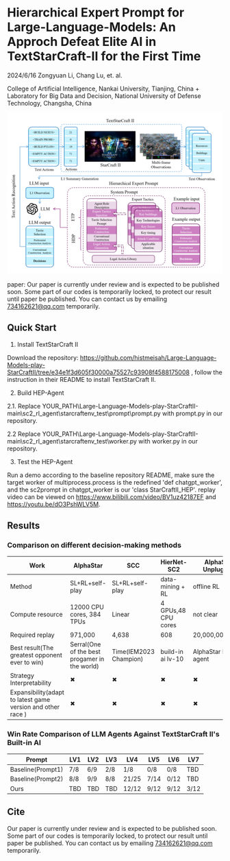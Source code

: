
# Hierarchical Expert Prompt for Large-Language-Models: An Approch Defeat Elite AI in TextStarCraft-II for the First Time

2024/6/16 Zongyuan Li, Chang Lu, et. al.

College of Artificial Intelligence, Nankai University, Tianjing, China + Laboratory for Big Data and Decision, National University of Defense Technology, Changsha, China


<img src="figures/HEP.png" width="600px">
 
paper: Our paper is currently under review and is expected to be published soon. Some part of our codes is temporarily locked, to protect our result until paper be published. You can contact us by emailing 734162621@qq.com temporarily.


## Quick Start

1. Install TextStarCraft II

Download the repository:
https://github.com/histmeisah/Large-Language-Models-play-StarCraftII/tree/e34e1f3d605f30000a75527c93908f4588175008
, follow the instruction in their README to install TextStarCraft II.

2. Build HEP-Agent

2.1. Replace YOUR_PATH\Large-Language-Models-play-StarCraftII-main\sc2_rl_agent\starcraftenv_test\prompt\prompt.py
with prompt.py in our repository. 

2.2 Replace YOUR_PATH\Large-Language-Models-play-StarCraftII-main\sc2_rl_agent\starcraftenv_test\worker.py
with worker.py in our repository.

3. Test the HEP-Agent

Run a demo according to the baseline repository README, make sure the target worker of multiprocess.process is the 
redefined 'def chatgpt_worker', and the sc2prompt in chatgpt_worker is our 'class StarCraftII_HEP'. replay
video can be viewed on https://www.bilibili.com/video/BV1uz42187EF and https://youtu.be/dO3PshWLV5M.


## Results


### Comparison on different decision-making methods

|  Work        |         AlphaStar     | SCC          | HierNet-SC2         |AlphaStar Unplugged |  ROA-Star| Baseline(CoS)      | Ours                       |
|-----------------------|--------------|-----------------|---------------------|---------------|-------------|--------------------|----------------------------|
|Method                 |SL+RL+self-play  | SL+RL+self-play  | data-mining + RL|offline RL |  SL+RL+self-play   | prompt + Rule base script | prompt + Rule base script  | 
| Compute resource      | 12000 CPU cores, 384 TPUs| Linear     | 4 GPUs,48 CPU cores|not clear|2x 64 v100 | 1 gpu,1 cpu(home computer) | 1 gpu,1 cpu(home computer) |
|Required replay        |971,000 | 4,638     |608|20,000,000(20m)| 120938 | 0                  | 0                          |
|Best result(The greatest opponent ever to win)|Serral(One of the best progamer in the world)|Time(IEM2023 Champion)|build-in ai lv-10|AlphaStar BC agent|hero(GSL Champion)| build-in ai lv-5   | build-in ai lv-7           |
|Strategy Interpretability|&#x2716;|&#x2716;|&#x2716;|&#x2716;|&#x2716;| &#x2714;           | &#x2714;                            |
|Expansibility(adapt to latest game version and other race ) |&#x2716;|&#x2716;|&#x2716;|&#x2716;|&#x2716;| &#x2714;           | &#x2714;                            |


### Win Rate Comparison of LLM Agents Against TextStarCraft II's Built-in AI

| Prompt            | LV1 | LV2  | LV3  | LV4   | LV5  | LV6  | LV7  |
|-------------------|-----|------|------|-------|------|------|------|
| Baseline(Prompt1) | 7/8 | 6/9  | 2/8  | 1/8   | 0/8  | 0/8  | TBD  |
| Baseline(Prompt2) | 8/8 | 9/9  | 8/8  | 21/25 | 7/14 | 0/12 | TBD  |
| Ours              | TBD | TBD  | TBD  | 12/12 | 9/12 | 9/12 | 3/12 |


## Cite

Our paper is currently under review and is expected to be published soon. Some part of our codes is temporarily locked, to protect our result until paper be published. You can contact us by emailing 734162621@qq.com temporarily.

